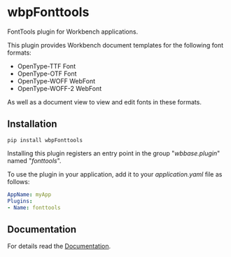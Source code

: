 # wbpFonttools

FontTools plugin for Workbench applications.

This plugin provides Workbench document templates for the following font formats:
- OpenType-TTF Font
- OpenType-OTF Font
- OpenType-WOFF WebFont
- OpenType-WOFF-2 WebFont

As well as a document view to view and edit fonts in these formats. 


## Installation

```shell
pip install wbpFonttools
```

Installing this plugin registers an entry point 
in the group "*wbbase.plugin*" named "*fonttools*".

To use the plugin in your application, 
add it to your *application.yaml* file as follows:
```yaml
AppName: myApp
Plugins:
- Name: fonttools
```

## Documentation

For details read the [Documentation](https://workbench2.gitlab.io/workbench-plugins/wbpFonttools/).